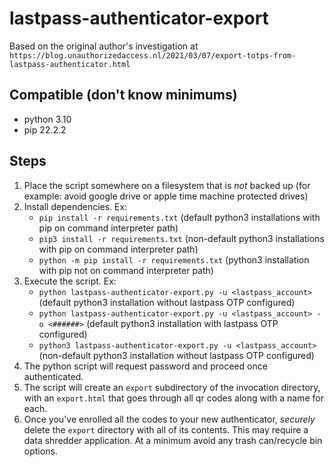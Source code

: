 # lastpass-authenticator-export
Based on the original author's investigation at `https://blog.unauthorizedaccess.nl/2021/03/07/export-totps-from-lastpass-authenticator.html`

## Compatible (don't know minimums)
 - python 3.10
 - pip 22.2.2

## Steps
1. Place the script somewhere on a filesystem that is *not* backed up (for example: avoid google drive or apple time machine protected drives)
2. Install dependencies.  Ex:
    - `pip install -r requirements.txt` (default python3 installations with pip on command interpreter path)
    - `pip3 install -r requirements.txt` (non-default python3 installations with pip on command interpreter path)
    - `python -m pip install -r requirements.txt` (python3 installation with pip not on command interpreter path)
3. Execute the script.  Ex:
    - `python lastpass-authenticator-export.py -u <lastpass_account>` (default python3 installation without lastpass OTP configured)
    - `python lastpass-authenticator-export.py -u <lastpass_account> -o <######>` (default python3 installation with lastpass OTP configured)
    - `python3 lastpass-authenticator-export.py -u <lastpass_account>` (non-default python3 installation without lastpass OTP configured)
4. The python script will request password and proceed once authenticated.
5. The script will create an `export` subdirectory of the invocation directory, with an `export.html` that goes through all qr codes along with a name for each.
6. Once you've enrolled all the codes to your new authenticator, *securely* delete the `export` directory with all of its contents. This may require a data shredder application.  At a minimum avoid any trash can/recycle bin options.
